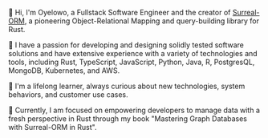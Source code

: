 <!-- Full-stack Software Engineer & Data scientist. -->

👋 Hi, I'm Oyelowo, a Fullstack Software Engineer and the creator of [Surreal-ORM](https://github.com/Oyelowo/surreal-orm), a pioneering Object-Relational Mapping and query-building library for Rust. 

🔭 I have a passion for developing and designing solidly tested software solutions and have extensive experience with a variety of technologies and tools, including Rust, TypeScript, JavaScript, Python, Java, R, PostgresQL, MongoDB, Kubernetes, and AWS.

🌱 I'm a lifelong learner, always curious about new technologies, system behaviors, and customer use cases. 

<!-- 📫 Feel free to reach out to me via [LinkedIn](https://www.linkedin.com/in/oyelowo) or check out my [YouTube channel](https://www.youtube.com/@codebreatherHQ/streams) for educational content. -->

💼 Currently, I am focused on empowering developers to manage data with a fresh perspective in Rust through my book "Mastering Graph Databases with Surreal-ORM in Rust".


<!-- Rust🦀, Typescript/Javascript, python, R, React, GraphQL, GRPC, Event Buses, kubernetes etc, in distributed systems -->

<!--
**Oyelowo/oyelowo** is a ✨ _special_ ✨ repository because its `README.md` (this file) appears on your GitHub profile.

Here are some ideas to get you started:

- 🔭 I’m currently working on ...
- 🌱 I’m currently learning 
- 👯 I’m looking to collaborate on ...
- 🤔 I’m looking for help with ...
- 💬 Ask me about ...
- 📫 How to reach me: ...
- 😄 Pronouns: ...
- ⚡ Fun fact: ...
-->
